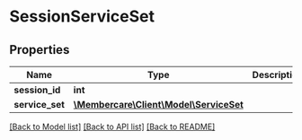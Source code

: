 # SessionServiceSet

## Properties
Name | Type | Description | Notes
------------ | ------------- | ------------- | -------------
**session_id** | **int** |  | [optional] 
**service_set** | [**\Membercare\Client\Model\ServiceSet**](ServiceSet.md) |  | [optional] 

[[Back to Model list]](../../README.md#documentation-for-models) [[Back to API list]](../../README.md#documentation-for-api-endpoints) [[Back to README]](../../README.md)

